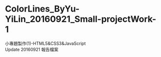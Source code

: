# ColorLines_ByYu-YiLin_20160921_Small-projectWork-1

小專題製作(1)-HTML5&CSS3&JavaScript</br>
Update 20160921 報告檔案

